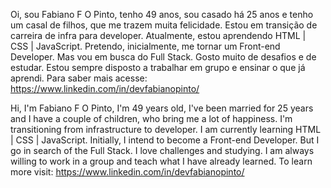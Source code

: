 Oi, sou Fabiano F O Pinto, tenho 49 anos, sou casado há 25 anos e tenho um casal de filhos, que me trazem muita felicidade. 
Estou em transição de carreira de infra para developer.
Atualmente, estou aprendendo HTML | CSS | JavaScript.
Pretendo, inicialmente, me tornar um Front-end Developer. Mas vou em busca do Full Stack. 
Gosto muito de desafios e de estudar.
Estou sempre disposto a trabalhar em grupo e ensinar o que já aprendi.
Para saber mais acesse:
https://www.linkedin.com/in/devfabianopinto/

Hi, I'm Fabiano F O Pinto, I'm 49 years old, I've been married for 25 years and I have a couple of children, who bring me a lot of happiness. 
I'm transitioning from infrastructure to developer. 
I am currently learning HTML | CSS | JavaScript. 
Initially, I intend to become a Front-end Developer. But I go in search of the Full Stack. 
I love challenges and studying. 
I am always willing to work in a group and teach what I have already learned. 
To learn more visit:
https://www.linkedin.com/in/devfabianopinto/


<!---
devfabianopinto/devfabianopinto is a ✨ special ✨ repository because its `README.md` (this file) appears on your GitHub profile.
You can click the Preview link to take a look at your changes.
--->
